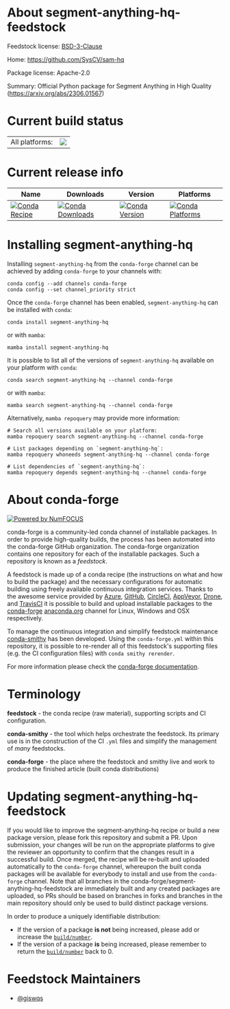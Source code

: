 About segment-anything-hq-feedstock
===================================

Feedstock license: [BSD-3-Clause](https://github.com/conda-forge/segment-anything-hq-feedstock/blob/main/LICENSE.txt)

Home: https://github.com/SysCV/sam-hq

Package license: Apache-2.0

Summary: Official Python package for Segment Anything in High Quality (https://arxiv.org/abs/2306.01567)

Current build status
====================


<table><tr><td>All platforms:</td>
    <td>
      <a href="https://dev.azure.com/conda-forge/feedstock-builds/_build/latest?definitionId=20076&branchName=main">
        <img src="https://dev.azure.com/conda-forge/feedstock-builds/_apis/build/status/segment-anything-hq-feedstock?branchName=main">
      </a>
    </td>
  </tr>
</table>

Current release info
====================

| Name | Downloads | Version | Platforms |
| --- | --- | --- | --- |
| [![Conda Recipe](https://img.shields.io/badge/recipe-segment--anything--hq-green.svg)](https://anaconda.org/conda-forge/segment-anything-hq) | [![Conda Downloads](https://img.shields.io/conda/dn/conda-forge/segment-anything-hq.svg)](https://anaconda.org/conda-forge/segment-anything-hq) | [![Conda Version](https://img.shields.io/conda/vn/conda-forge/segment-anything-hq.svg)](https://anaconda.org/conda-forge/segment-anything-hq) | [![Conda Platforms](https://img.shields.io/conda/pn/conda-forge/segment-anything-hq.svg)](https://anaconda.org/conda-forge/segment-anything-hq) |

Installing segment-anything-hq
==============================

Installing `segment-anything-hq` from the `conda-forge` channel can be achieved by adding `conda-forge` to your channels with:

```
conda config --add channels conda-forge
conda config --set channel_priority strict
```

Once the `conda-forge` channel has been enabled, `segment-anything-hq` can be installed with `conda`:

```
conda install segment-anything-hq
```

or with `mamba`:

```
mamba install segment-anything-hq
```

It is possible to list all of the versions of `segment-anything-hq` available on your platform with `conda`:

```
conda search segment-anything-hq --channel conda-forge
```

or with `mamba`:

```
mamba search segment-anything-hq --channel conda-forge
```

Alternatively, `mamba repoquery` may provide more information:

```
# Search all versions available on your platform:
mamba repoquery search segment-anything-hq --channel conda-forge

# List packages depending on `segment-anything-hq`:
mamba repoquery whoneeds segment-anything-hq --channel conda-forge

# List dependencies of `segment-anything-hq`:
mamba repoquery depends segment-anything-hq --channel conda-forge
```


About conda-forge
=================

[![Powered by
NumFOCUS](https://img.shields.io/badge/powered%20by-NumFOCUS-orange.svg?style=flat&colorA=E1523D&colorB=007D8A)](https://numfocus.org)

conda-forge is a community-led conda channel of installable packages.
In order to provide high-quality builds, the process has been automated into the
conda-forge GitHub organization. The conda-forge organization contains one repository
for each of the installable packages. Such a repository is known as a *feedstock*.

A feedstock is made up of a conda recipe (the instructions on what and how to build
the package) and the necessary configurations for automatic building using freely
available continuous integration services. Thanks to the awesome service provided by
[Azure](https://azure.microsoft.com/en-us/services/devops/), [GitHub](https://github.com/),
[CircleCI](https://circleci.com/), [AppVeyor](https://www.appveyor.com/),
[Drone](https://cloud.drone.io/welcome), and [TravisCI](https://travis-ci.com/)
it is possible to build and upload installable packages to the
[conda-forge](https://anaconda.org/conda-forge) [anaconda.org](https://anaconda.org/)
channel for Linux, Windows and OSX respectively.

To manage the continuous integration and simplify feedstock maintenance
[conda-smithy](https://github.com/conda-forge/conda-smithy) has been developed.
Using the ``conda-forge.yml`` within this repository, it is possible to re-render all of
this feedstock's supporting files (e.g. the CI configuration files) with ``conda smithy rerender``.

For more information please check the [conda-forge documentation](https://conda-forge.org/docs/).

Terminology
===========

**feedstock** - the conda recipe (raw material), supporting scripts and CI configuration.

**conda-smithy** - the tool which helps orchestrate the feedstock.
                   Its primary use is in the construction of the CI ``.yml`` files
                   and simplify the management of *many* feedstocks.

**conda-forge** - the place where the feedstock and smithy live and work to
                  produce the finished article (built conda distributions)


Updating segment-anything-hq-feedstock
======================================

If you would like to improve the segment-anything-hq recipe or build a new
package version, please fork this repository and submit a PR. Upon submission,
your changes will be run on the appropriate platforms to give the reviewer an
opportunity to confirm that the changes result in a successful build. Once
merged, the recipe will be re-built and uploaded automatically to the
`conda-forge` channel, whereupon the built conda packages will be available for
everybody to install and use from the `conda-forge` channel.
Note that all branches in the conda-forge/segment-anything-hq-feedstock are
immediately built and any created packages are uploaded, so PRs should be based
on branches in forks and branches in the main repository should only be used to
build distinct package versions.

In order to produce a uniquely identifiable distribution:
 * If the version of a package **is not** being increased, please add or increase
   the [``build/number``](https://docs.conda.io/projects/conda-build/en/latest/resources/define-metadata.html#build-number-and-string).
 * If the version of a package **is** being increased, please remember to return
   the [``build/number``](https://docs.conda.io/projects/conda-build/en/latest/resources/define-metadata.html#build-number-and-string)
   back to 0.

Feedstock Maintainers
=====================

* [@giswqs](https://github.com/giswqs/)

